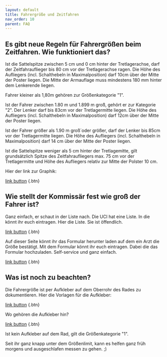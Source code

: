```yaml
---
layout: default
title: Fahrergröße und Zeitfahren
nav_order: 10
parent: FAQ
---
```


## Es gibt neue Regeln für Fahrergrößen beim Zeitfahren. Wie funktioniert das?

Ist die Sattelspitze zwischen 5 cm und 0 cm hinter der Tretlagerachse, darf der Zeitfahrauflieger bis 80 cm vor der Tretlagerachse ragen. Die Höhe des 
Aufliegers (incl. Schalthebeln in Maximalposition) darf 10cm über der Mitte der Poster liegen. Die Mitte der Armauflage muss mindestens 180 mm hinter 
dem Lenkerende liegen.  

Fahrer kleiner als 1,80m gehören zur Größenkategorie "1".

Ist der Fahrer zwischen 1.80 m und 1.899 m groß, gehört er zur Kategorie "2". Der Lenker darf bis 83cm vor der Tretlagermitte liegen. Die Höhe des 
Aufliegers (incl. Schalthebeln in Maximalposition) darf 12cm über der Mitte der Poster liegen.

Ist der Fahrer größer als 1.90 m groß´oder größer, darf der Lenker bis 85cm vor der Tretlagermitte liegen. Die Höhe des 
Aufliegers (incl. Schalthebeln in Maximalposition) darf 14 cm über der Mitte der Poster liegen.

Ist die Sattelspitze weniger als 5 cm hinter der Tretlagemitte, gilt grundsätzlich Spitze des Zeitfahraufliegers max. 75 cm vor der 
Tretlagermitte und Höhe des Aufliegers relativ zur Mitte der Polster 10 cm. 

Hier der link zur Graphik:

[link button](https://assets.ctfassets.net/761l7gh5x5an/74TumBPCXzkd4ZFqSmdHAK/71b9bb99b913b69c971bab4453ee772a/2023_Technical_Regulations_Mass_Individual_Team_Events_TRACK_ROAD_CYCLO-CROSS_-_Infographic.pdf) {.btn}

## Wie stellt der Kommissär fest wie groß der Fahrer ist?

Ganz einfach, er schaut in der Liste nach. Die UCI hat eine Liste. In die könnt ihr euch eintragen. Hier die Liste. Sie ist öffendlich.

[link button](https://assets.ctfassets.net/761l7gh5x5an/1lpZ8fXEEqVC6h5b0WuRhd/52af27800ca922bde8c858c438c7c8b6/2023.03.23_UCI_List_riders_Category_2_and_3_-_Liste_UCI_coureurs_Cat__gorie_2_et_3.pdf) {.btn}


Auf dieser Seite könnt ihr das Formular herunter laden auf dem ein Arzt die Größe bestätigt. Mit dem Formular könnt ihr euch eintragen. Dabei die das Formular hochzuladen. Self-service und ganz einfach.

[link button](https://www.uci.org/equipment/bh2JJzw1eB0n876rX2iB1) {.btn}

## Was ist noch zu beachten?

Die Fahrergröße ist per Aufkleber auf dem Oberrohr des Rades zu dokumentieren. Hier die Vorlagen für die Aufkleber:

[link button](https://assets.ctfassets.net/761l7gh5x5an/102VCTKp5nq1RHTrmj0JXU/bcd4a31d4aea027df34fac47e2c30574/2023_UCI_HEIGHT_CATEGORIES_LABELS_1_2_3.pdf) {.btn}

Wo gehören die Aufkleber hin? 

[link button](https://assets.ctfassets.net/761l7gh5x5an/7qG3lu7qKL3zMyRmIlUKGL/e853c7cd6e9783f0341d37f86b5e662d/UCI_HEIGHT_CATEGORY_LABELS_-_Visual_Guidelines.pdf) {.btn}

Ist kein Aufkleber auf dem Rad, gilt die Größenkategorie "1".

Seit ihr ganz knapp unter dem Größenlimit, kann es helfen ganz früh morgens und ausgeschlafen messen zu gehen. ;)
